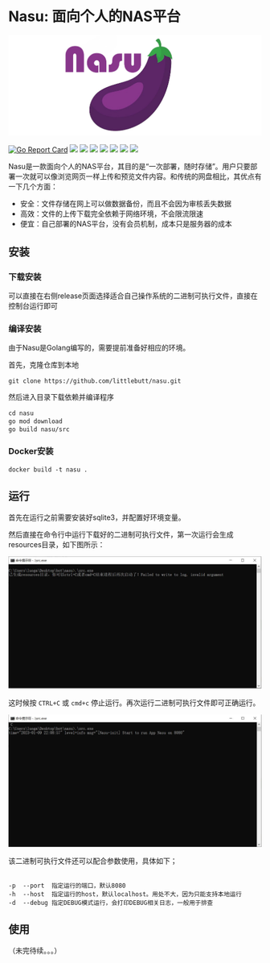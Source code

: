 # Nasu: 面向个人的NAS平台

![Logo](./docs/imgs/logo.jpg) </div>

[![Go Report Card](https://goreportcard.com/badge/github.com/littlebutt/nasu)](https://goreportcard.com/report/github.com/littlebutt/nasu) ![](https://img.shields.io/github/license/littlebutt/nasu) ![](https://img.shields.io/github/go-mod/go-version/littlebutt/nasu) ![](https://img.shields.io/github/actions/workflow/status/littlebutt/nasu/docker-image.yml) ![](https://img.shields.io/github/checks-status/littlebutt/nasu/main) ![](https://img.shields.io/readthedocs/go) ![](https://img.shields.io/github/languages/count/littlebutt/nasu) ![](https://img.shields.io/badge/QQ-1136681910-9cf?logo=tencentqq&logoColor=9cf) 

Nasu是一款面向个人的NAS平台，其目的是“一次部署，随时存储”。用户只要部署一次就可以像浏览网页一样上传和预览文件内容。和传统的网盘相比，其优点有一下几个方面：

- 安全：文件存储在网上可以做数据备份，而且不会因为审核丢失数据
- 高效：文件的上传下载完全依赖于网络环境，不会限流限速
- 便宜：自己部署的NAS平台，没有会员机制，成本只是服务器的成本

## 安装

### 下载安装

可以直接在右侧release页面选择适合自己操作系统的二进制可执行文件，直接在控制台运行即可

### 编译安装

由于Nasu是Golang编写的，需要提前准备好相应的环境。

首先，克隆仓库到本地

```shell
git clone https://github.com/littlebutt/nasu.git
```

然后进入目录下载依赖并编译程序

```shell
cd nasu
go mod download
go build nasu/src
```

### Docker安装

```shell
docker build -t nasu .
```

## 运行

首先在运行之前需要安装好sqlite3，并配置好环境变量。

然后直接在命令行中运行下载好的二进制可执行文件，第一次运行会生成resources目录，如下图所示：

![installation1](./docs/imgs/installation1.jpg)

这时候按 `CTRL+C` 或 `cmd+c` 停止运行。再次运行二进制可执行文件即可正确运行。

![installation2](./docs/imgs/installation2.jpg)

该二进制可执行文件还可以配合参数使用，具体如下；

```text

-p  --port  指定运行的端口，默认8080
-h  --host  指定运行的host，默认localhost。用处不大，因为只能支持本地运行
-d  --debug 指定DEBUG模式运行，会打印DEBUG相关日志，一般用于排查  
```

## 使用

（未完待续。。。）


